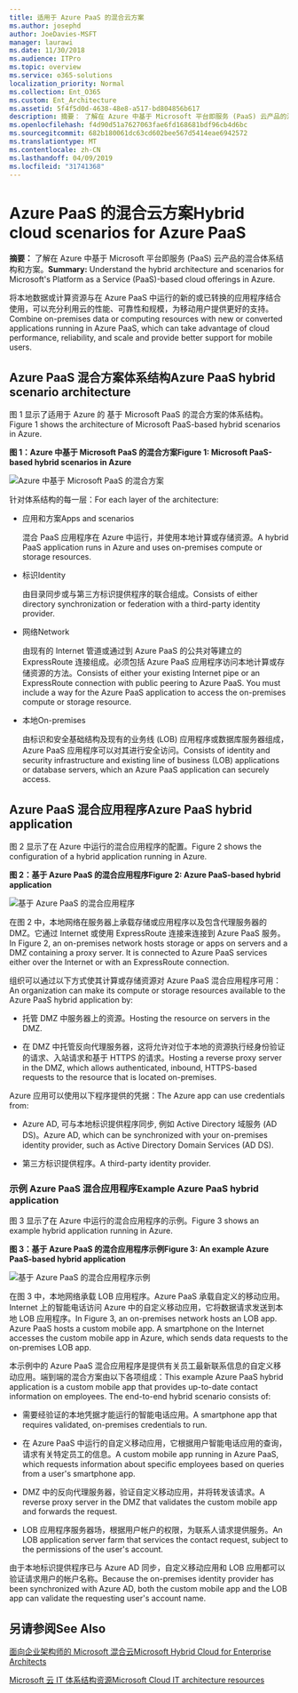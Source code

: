 ```yaml
---
title: 适用于 Azure PaaS 的混合云方案
ms.author: josephd
author: JoeDavies-MSFT
manager: laurawi
ms.date: 11/30/2018
ms.audience: ITPro
ms.topic: overview
ms.service: o365-solutions
localization_priority: Normal
ms.collection: Ent_O365
ms.custom: Ent_Architecture
ms.assetid: 5f4f5d0d-4638-48e8-a517-bd804856b617
description: 摘要： 了解在 Azure 中基于 Microsoft 平台即服务 (PaaS) 云产品的混合体系结构和方案。
ms.openlocfilehash: f4d90d51a7627063fae6fd168681bdf96cb4d6bc
ms.sourcegitcommit: 682b180061dc63cd602bee567d5414eae6942572
ms.translationtype: MT
ms.contentlocale: zh-CN
ms.lasthandoff: 04/09/2019
ms.locfileid: "31741368"
---
```

# <a name="hybrid-cloud-scenarios-for-azure-paas"></a><span data-ttu-id="e3d1d-103">Azure PaaS 的混合云方案</span><span class="sxs-lookup"><span data-stu-id="e3d1d-103">Hybrid cloud scenarios for Azure PaaS</span></span>

 <span data-ttu-id="e3d1d-104">**摘要：** 了解在 Azure 中基于 Microsoft 平台即服务 (PaaS) 云产品的混合体系结构和方案。</span><span class="sxs-lookup"><span data-stu-id="e3d1d-104">**Summary:** Understand the hybrid architecture and scenarios for Microsoft's Platform as a Service (PaaS)-based cloud offerings in Azure.</span></span>
  
<span data-ttu-id="e3d1d-105">将本地数据或计算资源与在 Azure PaaS 中运行的新的或已转换的应用程序结合使用，可以充分利用云的性能、可靠性和规模，为移动用户提供更好的支持。</span><span class="sxs-lookup"><span data-stu-id="e3d1d-105">Combine on-premises data or computing resources with new or converted applications running in Azure PaaS, which can take advantage of cloud performance, reliability, and scale and provide better support for mobile users.</span></span> 
  
## <a name="azure-paas-hybrid-scenario-architecture"></a><span data-ttu-id="e3d1d-106">Azure PaaS 混合方案体系结构</span><span class="sxs-lookup"><span data-stu-id="e3d1d-106">Azure PaaS hybrid scenario architecture</span></span>

<span data-ttu-id="e3d1d-107">图 1 显示了适用于 Azure 的 基于 Microsoft PaaS 的混合方案的体系结构。</span><span class="sxs-lookup"><span data-stu-id="e3d1d-107">Figure 1 shows the architecture of Microsoft PaaS-based hybrid scenarios in Azure.</span></span>
  
**<span data-ttu-id="e3d1d-108">图 1：Azure 中基于 Microsoft PaaS 的混合方案</span><span class="sxs-lookup"><span data-stu-id="e3d1d-108">Figure 1: Microsoft PaaS-based hybrid scenarios in Azure</span></span>**

![Azure 中基于 Microsoft PaaS 的混合方案](media/Hybrid-Poster/Hybrid-Cloud-Stack-PaaS.png)
  
<span data-ttu-id="e3d1d-110">针对体系结构的每一层：</span><span class="sxs-lookup"><span data-stu-id="e3d1d-110">For each layer of the architecture:</span></span>
  
- <span data-ttu-id="e3d1d-111">应用和方案</span><span class="sxs-lookup"><span data-stu-id="e3d1d-111">Apps and scenarios</span></span>
    
    <span data-ttu-id="e3d1d-112">混合 PaaS 应用程序在 Azure 中运行，并使用本地计算或存储资源。</span><span class="sxs-lookup"><span data-stu-id="e3d1d-112">A hybrid PaaS application runs in Azure and uses on-premises compute or storage resources.</span></span>
    
- <span data-ttu-id="e3d1d-113">标识</span><span class="sxs-lookup"><span data-stu-id="e3d1d-113">Identity</span></span>
    
    <span data-ttu-id="e3d1d-114">由目录同步或与第三方标识提供程序的联合组成。</span><span class="sxs-lookup"><span data-stu-id="e3d1d-114">Consists of either directory synchronization or federation with a third-party identity provider.</span></span>
    
- <span data-ttu-id="e3d1d-115">网络</span><span class="sxs-lookup"><span data-stu-id="e3d1d-115">Network</span></span>
    
    <span data-ttu-id="e3d1d-p101">由现有的 Internet 管道或通过到 Azure PaaS 的公共对等建立的 ExpressRoute 连接组成。必须包括 Azure PaaS 应用程序访问本地计算或存储资源的方法。</span><span class="sxs-lookup"><span data-stu-id="e3d1d-p101">Consists of either your existing Internet pipe or an ExpressRoute connection with public peering to Azure PaaS. You must include a way for the Azure PaaS application to access the on-premises compute or storage resource.</span></span>
    
- <span data-ttu-id="e3d1d-118">本地</span><span class="sxs-lookup"><span data-stu-id="e3d1d-118">On-premises</span></span>
    
    <span data-ttu-id="e3d1d-119">由标识和安全基础结构及现有的业务线 (LOB) 应用程序或数据库服务器组成，Azure PaaS 应用程序可以对其进行安全访问。</span><span class="sxs-lookup"><span data-stu-id="e3d1d-119">Consists of identity and security infrastructure and existing line of business (LOB) applications or database servers, which an Azure PaaS application can securely access.</span></span>
    
## <a name="azure-paas-hybrid-application"></a><span data-ttu-id="e3d1d-120">Azure PaaS 混合应用程序</span><span class="sxs-lookup"><span data-stu-id="e3d1d-120">Azure PaaS hybrid application</span></span>

<span data-ttu-id="e3d1d-121">图 2 显示了在 Azure 中运行的混合应用程序的配置。</span><span class="sxs-lookup"><span data-stu-id="e3d1d-121">Figure 2 shows the configuration of a hybrid application running in Azure.</span></span>
  
**<span data-ttu-id="e3d1d-122">图 2：基于 Azure PaaS 的混合应用程序</span><span class="sxs-lookup"><span data-stu-id="e3d1d-122">Figure 2: Azure PaaS-based hybrid application</span></span>**

![基于 Azure PaaS 的混合应用程序](media/Hybrid-Poster/Hybrid-Cloud-Stack-PaaS-Apps.png)
  
<span data-ttu-id="e3d1d-p102">在图 2 中，本地网络在服务器上承载存储或应用程序以及包含代理服务器的 DMZ。它通过 Internet 或使用 ExpressRoute 连接来连接到 Azure PaaS 服务。</span><span class="sxs-lookup"><span data-stu-id="e3d1d-p102">In Figure 2, an on-premises network hosts storage or apps on servers and a DMZ containing a proxy server. It is connected to Azure PaaS services either over the Internet or with an ExpressRoute connection.</span></span>
  
<span data-ttu-id="e3d1d-126">组织可以通过以下方式使其计算或存储资源对 Azure PaaS 混合应用程序可用：</span><span class="sxs-lookup"><span data-stu-id="e3d1d-126">An organization can make its compute or storage resources available to the Azure PaaS hybrid application by:</span></span>
  
- <span data-ttu-id="e3d1d-127">托管 DMZ 中服务器上的资源。</span><span class="sxs-lookup"><span data-stu-id="e3d1d-127">Hosting the resource on servers in the DMZ.</span></span>
    
- <span data-ttu-id="e3d1d-128">在 DMZ 中托管反向代理服务器，这将允许对位于本地的资源执行经身份验证的请求、入站请求和基于 HTTPS 的请求。</span><span class="sxs-lookup"><span data-stu-id="e3d1d-128">Hosting a reverse proxy server in the DMZ, which allows authenticated, inbound, HTTPS-based requests to the resource that is located on-premises.</span></span>
    
<span data-ttu-id="e3d1d-129">Azure 应用可以使用以下程序提供的凭据：</span><span class="sxs-lookup"><span data-stu-id="e3d1d-129">The Azure app can use credentials from:</span></span>
  
- <span data-ttu-id="e3d1d-130">Azure AD, 可与本地标识提供程序同步, 例如 Active Directory 域服务 (AD DS)。</span><span class="sxs-lookup"><span data-stu-id="e3d1d-130">Azure AD, which can be synchronized with your on-premises identity provider, such as Active Directory Domain Services (AD DS).</span></span>
    
- <span data-ttu-id="e3d1d-131">第三方标识提供程序。</span><span class="sxs-lookup"><span data-stu-id="e3d1d-131">A third-party identity provider.</span></span>
    
### <a name="example-azure-paas-hybrid-application"></a><span data-ttu-id="e3d1d-132">示例 Azure PaaS 混合应用程序</span><span class="sxs-lookup"><span data-stu-id="e3d1d-132">Example Azure PaaS hybrid application</span></span>

<span data-ttu-id="e3d1d-133">图 3 显示了在 Azure 中运行的混合应用程序的示例。</span><span class="sxs-lookup"><span data-stu-id="e3d1d-133">Figure 3 shows an example hybrid application running in Azure.</span></span>
  
**<span data-ttu-id="e3d1d-134">图 3：基于 Azure PaaS 的混合应用程序示例</span><span class="sxs-lookup"><span data-stu-id="e3d1d-134">Figure 3: An example Azure PaaS-based hybrid application</span></span>**

![基于 Azure PaaS 的混合应用程序示例](media/Hybrid-Poster/Hybrid-Cloud-Stack-PaaS-Apps-Ex.png)
  
<span data-ttu-id="e3d1d-p103">在图 3 中，本地网络承载 LOB 应用程序。Azure PaaS 承载自定义的移动应用。Internet 上的智能电话访问 Azure 中的自定义移动应用，它将数据请求发送到本地 LOB 应用程序。</span><span class="sxs-lookup"><span data-stu-id="e3d1d-p103">In Figure 3, an on-premises network hosts an LOB app. Azure PaaS hosts a custom mobile app. A smartphone on the Internet accesses the custom mobile app in Azure, which sends data requests to the on-premises LOB app.</span></span>
  
<span data-ttu-id="e3d1d-p104">本示例中的 Azure PaaS 混合应用程序是提供有关员工最新联系信息的自定义移动应用。端到端的混合方案由以下各项组成：</span><span class="sxs-lookup"><span data-stu-id="e3d1d-p104">This example Azure PaaS hybrid application is a custom mobile app that provides up-to-date contact information on employees. The end-to-end hybrid scenario consists of:</span></span>
  
- <span data-ttu-id="e3d1d-141">需要经验证的本地凭据才能运行的智能电话应用。</span><span class="sxs-lookup"><span data-stu-id="e3d1d-141">A smartphone app that requires validated, on-premises credentials to run.</span></span>
    
- <span data-ttu-id="e3d1d-142">在 Azure PaaS 中运行的自定义移动应用，它根据用户智能电话应用的查询，请求有关特定员工的信息。</span><span class="sxs-lookup"><span data-stu-id="e3d1d-142">A custom mobile app running in Azure PaaS, which requests information about specific employees based on queries from a user's smartphone app.</span></span>
    
- <span data-ttu-id="e3d1d-143">DMZ 中的反向代理服务器，验证自定义移动应用，并将转发该请求。</span><span class="sxs-lookup"><span data-stu-id="e3d1d-143">A reverse proxy server in the DMZ that validates the custom mobile app and forwards the request.</span></span>
    
- <span data-ttu-id="e3d1d-144">LOB 应用程序服务器场，根据用户帐户的权限，为联系人请求提供服务。</span><span class="sxs-lookup"><span data-stu-id="e3d1d-144">An LOB application server farm that services the contact request, subject to the permissions of the user's account.</span></span>
    
<span data-ttu-id="e3d1d-145">由于本地标识提供程序已与 Azure AD 同步，自定义移动应用和 LOB 应用都可以验证请求用户的帐户名称。</span><span class="sxs-lookup"><span data-stu-id="e3d1d-145">Because the on-premises identity provider has been synchronized with Azure AD, both the custom mobile app and the LOB app can validate the requesting user's account name.</span></span>
  
## <a name="see-also"></a><span data-ttu-id="e3d1d-146">另请参阅</span><span class="sxs-lookup"><span data-stu-id="e3d1d-146">See Also</span></span>

[<span data-ttu-id="e3d1d-147">面向企业架构师的 Microsoft 混合云</span><span class="sxs-lookup"><span data-stu-id="e3d1d-147">Microsoft Hybrid Cloud for Enterprise Architects</span></span>](microsoft-hybrid-cloud-for-enterprise-architects.md)
  
[<span data-ttu-id="e3d1d-148">Microsoft 云 IT 体系结构资源</span><span class="sxs-lookup"><span data-stu-id="e3d1d-148">Microsoft Cloud IT architecture resources</span></span>](microsoft-cloud-it-architecture-resources.md)

